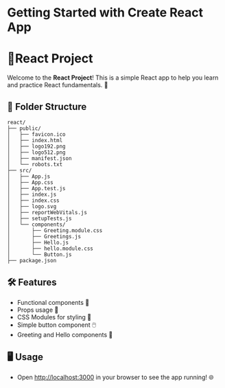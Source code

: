 # Getting Started with Create React App
# 🚀React Project

Welcome to the **React Project**! This is a simple React app to help you learn and practice React fundamentals. 🌟

## 📁 Folder Structure

```
react/
├── public/
│   ├── favicon.ico
│   ├── index.html
│   ├── logo192.png
│   ├── logo512.png
│   ├── manifest.json
│   └── robots.txt
├── src/
│   ├── App.js
│   ├── App.css
│   ├── App.test.js
│   ├── index.js
│   ├── index.css
│   ├── logo.svg
│   ├── reportWebVitals.js
│   ├── setupTests.js
│   └── components/
│       ├── Greeting.module.css
│       ├── Greetings.js
│       ├── Hello.js
│       ├── hello.module.css
│       └── Button.js
├── package.json
```

## 🛠️ Features
- Functional components 🧩
- Props usage 🎁
- CSS Modules for styling 🎨
- Simple button component 🖱️
- Greeting and Hello components 👋

## 🖥️ Usage
- Open [http://localhost:3000](http://localhost:3000) in your browser to see the app running! 🌐

